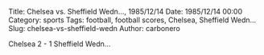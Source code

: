 Title: Chelsea vs. Sheffield Wedn…, 1985/12/14
Date: 1985/12/14 00:00
Category: sports
Tags: football, football scores, Chelsea, Sheffield Wedn…
Slug: chelsea-vs-sheffield-wedn
Author: carbonero


Chelsea 2 - 1 Sheffield Wedn…
